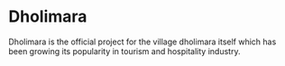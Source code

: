 # Dholimara
Dholimara is the official project for the village dholimara itself which has been growing its popularity in tourism and hospitality industry.
